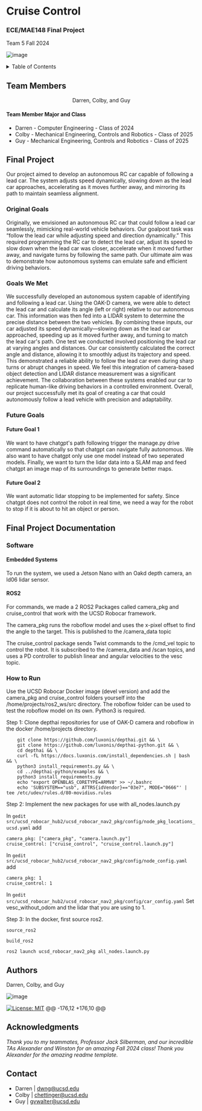 <div id="top"></div>

# Cruise Control

<h3>ECE/MAE148 Final Project</h3>
<p>
Team 5 Fall 2024
</p>

![image](https://github.com/UCSD-ECEMAE-148/fall-2024-final-project-team-5/blob/main/Media/robocar1.jpg)
</div>


<!-- TABLE OF CONTENTS -->
<details>
  <summary>Table of Contents</summary>
  <ol>
    <li><a href="#team-members">Team Members</a></li>
    <li><a href="#final-project">Final Project</a></li>
      <ul>
        <li><a href="#original-goals">Original Goals</a></li>
          <ul>
            <li><a href="#goals-we-met">Goals We Met</a></li>
            <li><a href="#our-hopes-and-dreams">Our Hopes and Dreams</a></li>
              <ul>
                <li><a href="#stretch-goal-1">Stretch Goal 1</a></li>
                <li><a href="#stretch-goal-2">Stretch Goal 2</a></li>
              </ul>
          </ul>
        <li><a href="#final-project-documentation">Final Project Documentation</a></li>
      </ul>
    <li><a href="#robot-design">Robot Design </a></li>
      <ul>
        <li><a href="#cad-parts">CAD Parts</a></li>
          <ul>
            <li><a href="#final-assembly">Final Assembly</a></li>
            <li><a href="#custom-designed-parts">Custom Designed Parts</a></li>
            <li><a href="#open-source-parts">Open Source Parts</a></li>
          </ul>
        <li><a href="#electronic-hardware">Electronic Hardware</a></li>
        <li><a href="#software">Software</a></li>
          <ul>
            <li><a href="#embedded-systems">Embedded Systems</a></li>
            <li><a href="#ros2">ROS2</a></li>
            <li><a href="#donkeycar-ai">DonkeyCar AI</a></li>
          </ul>
      </ul>
    <li><a href="#acknowledgments">Acknowledgments</a></li>
    <li><a href="#authors">Authors</a></li>
    <li><a href="#contact">Contact</a></li>
  </ol>
</details>



<!-- TEAM MEMBERS -->
## Team Members

<div align="center">
    <p align = "center">Darren, Colby, and Guy</p>
</div>

<h4>Team Member Major and Class </h4>
<ul>
  <li>Darren - Computer Engineering - Class of 2024</li>
  <li>Colby - Mechanical Engineering, Controls and Robotics - Class of 2025</li>
  <li>Guy - Mechanical Engineering, Controls and Robotics - Class of 2025</li>
</ul>

<!-- Final Project -->
## Final Project
Our project aimed to develop an autonomous RC car capable of following a lead car. The system adjusts speed dynamically, slowing down as the lead car approaches, accelerating as it moves further away, and mirroring its path to maintain seamless alignment.

<!-- Original Goals -->
### Original Goals
Originally, we envisioned an autonomous RC car that could follow a lead car seamlessly, mimicking real-world vehicle behaviors. Our goalpost task was “follow the lead car while adjusting speed and direction dynamically.” This required programming the RC car to detect the lead car, adjust its speed to slow down when the lead car was closer, accelerate when it moved further away, and navigate turns by following the same path. Our ultimate aim was to demonstrate how autonomous systems can emulate safe and efficient driving behaviors.

<!-- End Results -->
### Goals We Met
We successfully developed an autonomous system capable of identifying and following a lead car. Using the OAK-D camera, we were able to detect the lead car and calculate its angle (left or right) relative to our autonomous car. This information was then fed into a LIDAR system to determine the precise distance between the two vehicles. By combining these inputs, our car adjusted its speed dynamically—slowing down as the lead car approached, speeding up as it moved further away, and turning to match the lead car's path. One test we conducted involved positioning the lead car at varying angles and distances. Our car consistently calculated the correct angle and distance, allowing it to smoothly adjust its trajectory and speed. This demonstrated a reliable ability to follow the lead car even during sharp turns or abrupt changes in speed. We feel this integration of camera-based object detection and LIDAR distance measurement was a significant achievement. The collaboration between these systems enabled our car to replicate human-like driving behaviors in a controlled environment. Overall, our project successfully met its goal of creating a car that could autonomously follow a lead vehicle with precision and adaptability.

### Future Goals
#### Future Goal 1
We want to have chatgpt's path following trigger the manage.py drive command automatically so that chatgpt can navigate fully autonomous. We also want to have chatgpt only use one model instead of two seperated models. Finally, we want to turn the lidar data into a SLAM map and feed chatgpt an image map of its surroundings to generate better maps.

#### Future Goal 2
We want automatic lidar stopping to be implemented for safety. Since chatgpt does not control the robot in real time, we need a way for the robot to stop if it is about to hit an object or person.

## Final Project Documentation

### Software
#### Embedded Systems
To run the system, we used a Jetson Nano with an Oakd depth camera, an ld06 lidar sensor.

#### ROS2
For commands, we made a 2 ROS2 Packages called camera_pkg and cruise_control that work with the UCSD Robocar framework. 

The camera_pkg runs the roboflow model and uses the x-pixel offset to find the angle to the target. This is published to the /camera_data topic

The cruise_control package sends Twist commands to the /cmd_vel topic to control the robot. It is subscribed to the /camera_data and /scan topics, and uses a PD controller to publish linear and angular velocities to the vesc topic. 


### How to Run
Use the UCSD Robocar Docker image (devel version) and add the camera_pkg and cruise_control folders yourself into the /home/projects/ros2_ws/src directory. The roboflow folder can be used to test the roboflow model on its own. Python3 is required.

Step 1: Clone depthai repositories for use of OAK-D camera and roboflow in the docker /home/projects directory.

```
    git clone https://github.com/luxonis/depthai.git && \
    git clone https://github.com/luxonis/depthai-python.git && \
    cd depthai && \
    curl -fL https://docs.luxonis.com/install_dependencies.sh | bash && \
    python3 install_requirements.py && \
    cd ../depthai-python/examples && \
    python3 install_requirements.py
    echo "export OPENBLAS_CORETYPE=ARMV8" >> ~/.bashrc
    echo 'SUBSYSTEM=="usb", ATTRS{idVendor}=="03e7", MODE="0666"' | tee /etc/udev/rules.d/80-movidius.rules
```
Step 2: Implement the new packages for use with all_nodes.launch.py

In ```gedit src/ucsd_robocar_hub2/ucsd_robocar_nav2_pkg/config/node_pkg_locations_ucsd.yaml``` add 

``` 
camera_pkg: ["camera_pkg", "camera.launch.py"]
cruise_control: ["cruise_control", "cruise_control.launch.py"]
```
In ```gedit src/ucsd_robocar_hub2/ucsd_robocar_nav2_pkg/config/node_config.yaml``` add 

```
camera_pkg: 1
cruise_control: 1
```
In ```gedit src/ucsd_robocar_hub2/ucsd_robocar_nav2_pkg/config/car_config.yaml```
Set vesc_without_odom and the lidar that you are using to 1.

Step 3: In the docker, first source ros2. 

```source_ros2```

```build_ros2```

```ros2 launch ucsd_robocar_nav2_pkg all_nodes.launch.py```


<!-- Authors -->
## Authors
Darren, Colby, and Guy

![image]((https://github.com/UCSD-ECEMAE-148/fall-2024-final-project-team-5/blob/main/Media/groupphoto148.HEIC))

<!-- Badges -->
[![License: MIT](https://img.shields.io/badge/License-MIT-yellow.svg)](https://opensource.org/licenses/MIT)
@@ -176,12 +176,10 @@
## Acknowledgments
*Thank you to my teammates, Professor Jack Silberman, and our incredible TAs Alexander and Winston for an amazing Fall 2024 class! Thank you Alexander for the amazing readme template.*

<!-- CONTACT -->
## Contact

* Darren | dwng@ucsd.edu
* Colby | chettinger@ucsd.edu 
* Guy | gvwalter@ucsd.edu
